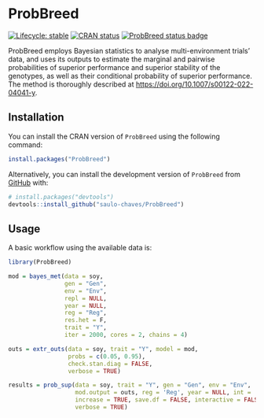 
<!-- README.md is generated from README.Rmd. Please edit that file -->

# ProbBreed

<!-- badges: start -->

[![Lifecycle:
stable](https://img.shields.io/badge/lifecycle-stable-brightgreen.svg)](https://lifecycle.r-lib.org/articles/stages.html#stable)
[![CRAN
status](https://www.r-pkg.org/badges/version/ProbBreed)](https://CRAN.R-project.org/package=ProbBreed)
[![ProbBreed status
badge](https://saulo-chaves.r-universe.dev/badges/ProbBreed)](https://saulo-chaves.r-universe.dev/ProbBreed)
<!-- badges: end -->

ProbBreed employs Bayesian statistics to analyse multi-environment
trials’ data, and uses its outputs to estimate the marginal and pairwise
probabilities of superior performance and superior stability of the
genotypes, as well as their conditional probability of superior
performance. The method is thoroughly described at
<https://doi.org/10.1007/s00122-022-04041-y>.

## Installation

You can install the CRAN version of `ProbBreed` using the following
command:

``` r
install.packages("ProbBreed")
```

Alternatively, you can install the development version of `ProbBreed`
from [GitHub](https://github.com/saulo-chaves/ProbBreed) with:

``` r
# install.packages("devtools")
devtools::install_github("saulo-chaves/ProbBreed")
```

## Usage

A basic workflow using the available data is:

``` r
library(ProbBreed)

mod = bayes_met(data = soy,
                gen = "Gen",
                env = "Env",
                repl = NULL,
                year = NULL,
                reg = "Reg",
                res.het = F,
                trait = "Y",
                iter = 2000, cores = 2, chains = 4)

outs = extr_outs(data = soy, trait = "Y", model = mod,
                 probs = c(0.05, 0.95),
                 check.stan.diag = FALSE, 
                 verbose = TRUE)

results = prob_sup(data = soy, trait = "Y", gen = "Gen", env = "Env",
                   mod.output = outs, reg = 'Reg', year = NULL, int = .2,
                   increase = TRUE, save.df = FALSE, interactive = FALSE, 
                   verbose = TRUE)
```
